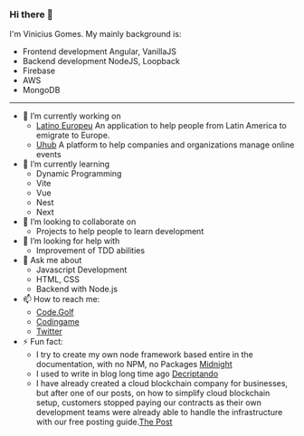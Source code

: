 ### Hi there 👋

I'm Vinicius Gomes. My mainly background is:

- Frontend development Angular, VanillaJS
- Backend development NodeJS, Loopback
- Firebase
- AWS
- MongoDB

---

- 🔭 I’m currently working on 
  - [Latino Europeu](https://latinoeuropeu.web.app/) An application to help people from Latin America to emigrate to Europe.
  - [Uhub](https://uhub.team/) A platform to help companies and organizations manage online events
- 🌱 I’m currently learning 
  - Dynamic Programming
  - Vite
  - Vue
  - Nest
  - Next   
- 👯 I’m looking to collaborate on 
  - Projects to help people to learn development  
- 🤔 I’m looking for help with 
  - Improvement of TDD abilities  
- 💬 Ask me about 
  - Javascript Development
  - HTML, CSS
  - Backend with Node.js 
- 📫 How to reach me: 
  - [Code.Golf](https://code.golf/golfers/viniciusgomes)
  - [Codingame](https://www.codingame.com/profile/0654eb679a3f1d9019ffd6e1a2f761c36818274)
  - [Twitter](https://twitter.com/Gom3sM4rcus)
- ⚡ Fun fact:
  - I try to create my own node framework based entire in the documentation, with no NPM, no Packages [Midnight](https://github.com/viniciusgomes/Midnight) 
  - I used to write in blog long time ago [Decriptando](https://decriptando.blogspot.com/)
  - I have already created a cloud blockchain company for businesses, but after one of our posts, on how to simplify cloud blockchain setup, customers stopped paying our contracts as their own development teams were already able to handle the infrastructure with our free posting guide.[The Post](https://u-engine.blogspot.com/2019/11/tutorial-aws-blockchain-configurar-pre.html)

